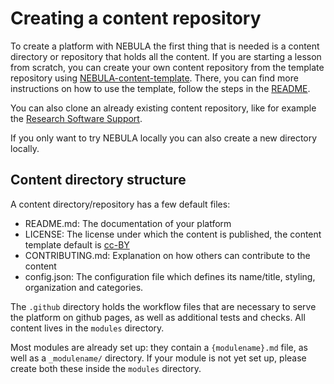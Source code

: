 # Creating a content repository

To create a platform with NEBULA the first thing that is needed is a content directory or repository that holds all the content. If you are starting a lesson from scratch, you can create your own content repository from the template repository using [NEBULA-content-template](https://github.com/esciencecenter-digital-skills/NEBULA-content-template). There, you can find more instructions on how to use the template, follow the steps in the [README](https://github.com/esciencecenter-digital-skills/NEBULA-content-template/blob/main/README.md).

You can also clone an already existing content repository, like for example the [Research Software Support](https://github.com/esciencecenter-digital-skills/research-software-support). 

If you only want to try NEBULA locally you can also create a new directory locally.

## Content directory structure
A content directory/repository has a few default files:

- README.md: The documentation of your platform
- LICENSE: The license under which the content is published, the content template default is [cc-BY](https://creativecommons.org/licenses/by/4.0/)
- CONTRIBUTING.md: Explanation on how others can contribute to the content
- config.json: The configuration file which defines its name/title, styling, organization and categories.

The `.github` directory holds the workflow files that are necessary to serve the platform on github pages, as well as additional tests and checks. All content lives in the `modules` directory. 

Most modules are already set up: they contain a `{modulename}.md` file, as well as a `_modulename/` directory.
If your module is not yet set up, please create both these inside the `modules` directory.
